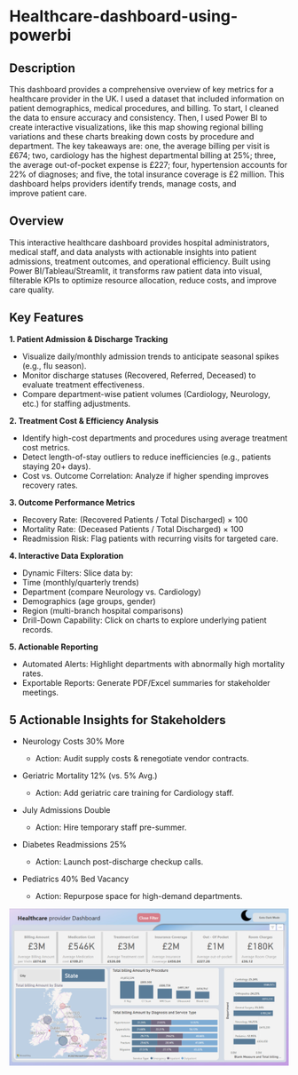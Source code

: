 # Healthcare-dashboard-using-powerbi

## Description 
This dashboard provides a comprehensive overview of key metrics for a healthcare provider in the UK. I used a dataset that included information on patient demographics, medical procedures, and billing. To start, I cleaned the data to ensure accuracy and consistency. Then, I used Power BI to create interactive visualizations, like this map showing regional billing variations and these charts breaking down costs by procedure and department. The key takeaways are: one, the average billing per visit is £674; two, cardiology has the highest departmental billing at 25%; three, the average out-of-pocket expense is £227; four, hypertension accounts for 22% of diagnoses; and five, the total insurance coverage is £2 million. This dashboard helps providers identify trends, manage costs, and improve patient care.

## Overview

This interactive healthcare dashboard provides hospital administrators, medical staff, and data analysts with actionable insights into patient admissions, treatment outcomes, and operational efficiency. Built using Power BI/Tableau/Streamlit, it transforms raw patient data into visual, filterable KPIs to optimize resource allocation, reduce costs, and improve care quality.

## Key Features
**1. Patient Admission & Discharge Tracking**
- Visualize daily/monthly admission trends to anticipate seasonal spikes (e.g., flu season).
- Monitor discharge statuses (Recovered, Referred, Deceased) to evaluate treatment effectiveness.
- Compare department-wise patient volumes (Cardiology, Neurology, etc.) for staffing adjustments.

**2. Treatment Cost & Efficiency Analysis**
- Identify high-cost departments and procedures using average treatment cost metrics.
- Detect length-of-stay outliers to reduce inefficiencies (e.g., patients staying 20+ days).
- Cost vs. Outcome Correlation: Analyze if higher spending improves recovery rates.

**3. Outcome Performance Metrics**
- Recovery Rate: (Recovered Patients / Total Discharged) × 100
- Mortality Rate: (Deceased Patients / Total Discharged) × 100
- Readmission Risk: Flag patients with recurring visits for targeted care.

**4. Interactive Data Exploration**
- Dynamic Filters: Slice data by:
- Time (monthly/quarterly trends)
- Department (compare Neurology vs. Cardiology)
- Demographics (age groups, gender)
- Region (multi-branch hospital comparisons)
- Drill-Down Capability: Click on charts to explore underlying patient records.

**5. Actionable Reporting**
- Automated Alerts: Highlight departments with abnormally high mortality rates.
- Exportable Reports: Generate PDF/Excel summaries for stakeholder meetings.

## 5 Actionable Insights for Stakeholders
- Neurology Costs 30% More
    - Action: Audit supply costs & renegotiate vendor contracts.

- Geriatric Mortality 12% (vs. 5% Avg.)
    - Action: Add geriatric care training for Cardiology staff.

- July Admissions Double
    - Action: Hire temporary staff pre-summer.

- Diabetes Readmissions 25%
    - Action: Launch post-discharge checkup calls.

- Pediatrics 40% Bed Vacancy
    - Action: Repurpose space for high-demand departments.



![Dashboard Demo](https://github.com/PRIYANKALENKA07/Healthcare-dashboard-using-powerbi/blob/main/Front%20page%20of%20the%20dashboard%20lightmode.png)

